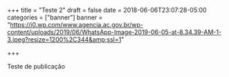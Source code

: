 +++
title = "Teste 2"
draft = false
date = 2018-06-06T23:07:28-05:00
categories = ["banner"]
banner = "https://i0.wp.com/www.agencia.ac.gov.br/wp-content/uploads/2019/06/WhatsApp-Image-2019-06-05-at-8.34.39-AM-1-3.jpeg?resize=1200%2C344&amp;ssl=1"

+++

Teste de publicação